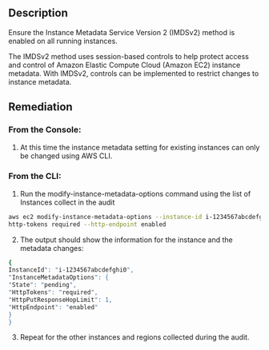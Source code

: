 ## Description

Ensure the Instance Metadata Service Version 2 (IMDSv2) method is enabled on all running instances.

The IMDSv2 method uses session-based controls to help protect access and control of Amazon Elastic Compute Cloud (Amazon EC2) instance metadata. With IMDSv2, controls can be implemented to restrict changes to instance metadata.

## Remediation

### From the Console:

1. At this time the instance metadata setting for existing instances can only be changed using AWS CLI.

### From the CLI:

1. Run the modify-instance-metadata-options command using the list of Instances collect in the audit

```bash
aws ec2 modify-instance-metadata-options --instance-id i-1234567abcdefghi0 --
http-tokens required --http-endpoint enabled
```

2. The output should show the information for the instance and the metadata changes:

``` bash
{
InstanceId": "i-1234567abcdefghi0",
"InstanceMetadataOptions": {
"State": "pending",
"HttpTokens": "required",
"HttpPutResponseHopLimit": 1,
"HttpEndpoint": "enabled"
}
}
```

3. Repeat for the other instances and regions collected during the audit.